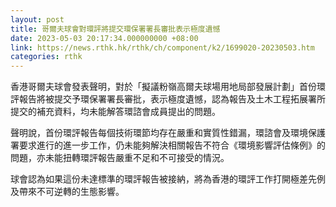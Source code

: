 ```yaml
---
layout: post
title: 哥爾夫球會對環評將提交環保署署長審批表示極度遺憾
date: 2023-05-03 20:17:34.000000000 +08:00
link: https://news.rthk.hk/rthk/ch/component/k2/1699020-20230503.htm
categories: rthk
---
```


香港哥爾夫球會發表聲明，對於「擬議粉嶺高爾夫球場用地局部發展計劃」首份環評報告將被提交予環保署署長審批，表示極度遺憾，認為報告及土木工程拓展署所提交的補充資料，均未能解答環諮會成員提出的問題。

聲明說，首份環評報告每個技術環節均存在嚴重和實質性錯漏，環諮會及環境保護署要求進行的進一步工作，仍未能夠解決相關報告不符合《環境影響評估條例》的問題，亦未能扭轉環評報告嚴重不足和不可接受的情況。

球會認為如果這份未達標準的環評報告被接納，將為香港的環評工作打開極差先例及帶來不可逆轉的生態影響。
